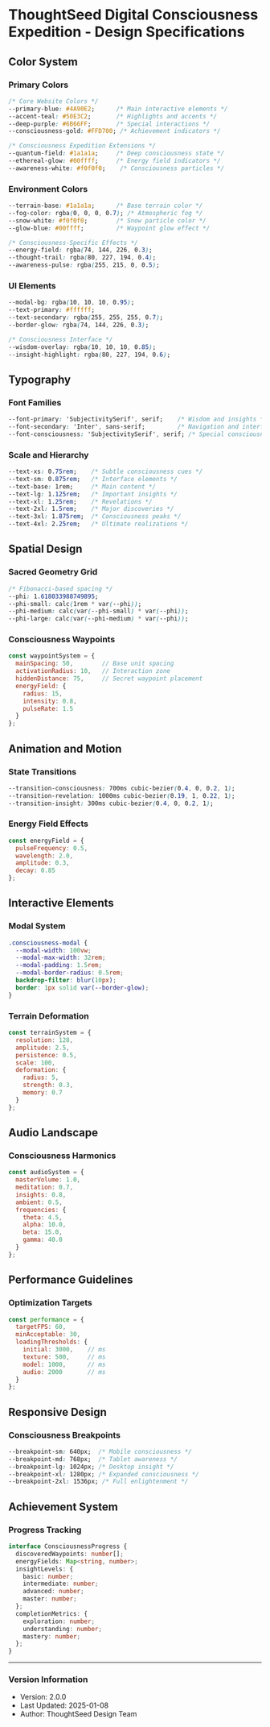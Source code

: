 # ThoughtSeed Digital Consciousness Expedition - Design Specifications

## Color System

### Primary Colors
```css
/* Core Website Colors */
--primary-blue: #4A90E2;      /* Main interactive elements */
--accent-teal: #50E3C2;       /* Highlights and accents */
--deep-purple: #6B66FF;       /* Special interactions */
--consciousness-gold: #FFD700; /* Achievement indicators */

/* Consciousness Expedition Extensions */
--quantum-field: #1a1a1a;     /* Deep consciousness state */
--ethereal-glow: #00ffff;     /* Energy field indicators */
--awareness-white: #f0f0f0;    /* Consciousness particles */
```

### Environment Colors
```css
--terrain-base: #1a1a1a;      /* Base terrain color */
--fog-color: rgba(0, 0, 0, 0.7); /* Atmospheric fog */
--snow-white: #f0f0f0;        /* Snow particle color */
--glow-blue: #00ffff;         /* Waypoint glow effect */

/* Consciousness-Specific Effects */
--energy-field: rgba(74, 144, 226, 0.3);
--thought-trail: rgba(80, 227, 194, 0.4);
--awareness-pulse: rgba(255, 215, 0, 0.5);
```

### UI Elements
```css
--modal-bg: rgba(10, 10, 10, 0.95);
--text-primary: #ffffff;
--text-secondary: rgba(255, 255, 255, 0.7);
--border-glow: rgba(74, 144, 226, 0.3);

/* Consciousness Interface */
--wisdom-overlay: rgba(10, 10, 10, 0.85);
--insight-highlight: rgba(80, 227, 194, 0.6);
```

## Typography

### Font Families
```css
--font-primary: 'SubjectivitySerif', serif;    /* Wisdom and insights */
--font-secondary: 'Inter', sans-serif;         /* Navigation and interface */
--font-consciousness: 'SubjectivitySerif', serif; /* Special consciousness states */
```

### Scale and Hierarchy
```css
--text-xs: 0.75rem;    /* Subtle consciousness cues */
--text-sm: 0.875rem;   /* Interface elements */
--text-base: 1rem;     /* Main content */
--text-lg: 1.125rem;   /* Important insights */
--text-xl: 1.25rem;    /* Revelations */
--text-2xl: 1.5rem;    /* Major discoveries */
--text-3xl: 1.875rem;  /* Consciousness peaks */
--text-4xl: 2.25rem;   /* Ultimate realizations */
```

## Spatial Design

### Sacred Geometry Grid
```css
/* Fibonacci-based spacing */
--phi: 1.618033988749895;
--phi-small: calc(1rem * var(--phi));
--phi-medium: calc(var(--phi-small) * var(--phi));
--phi-large: calc(var(--phi-medium) * var(--phi));
```

### Consciousness Waypoints
```javascript
const waypointSystem = {
  mainSpacing: 50,        // Base unit spacing
  activationRadius: 10,   // Interaction zone
  hiddenDistance: 75,     // Secret waypoint placement
  energyField: {
    radius: 15,
    intensity: 0.8,
    pulseRate: 1.5
  }
};
```

## Animation and Motion

### State Transitions
```css
--transition-consciousness: 700ms cubic-bezier(0.4, 0, 0.2, 1);
--transition-revelation: 1000ms cubic-bezier(0.19, 1, 0.22, 1);
--transition-insight: 300ms cubic-bezier(0.4, 0, 0.2, 1);
```

### Energy Field Effects
```javascript
const energyField = {
  pulseFrequency: 0.5,
  wavelength: 2.0,
  amplitude: 0.3,
  decay: 0.85
};
```

## Interactive Elements

### Modal System
```css
.consciousness-modal {
  --modal-width: 100vw;
  --modal-max-width: 32rem;
  --modal-padding: 1.5rem;
  --modal-border-radius: 0.5rem;
  backdrop-filter: blur(10px);
  border: 1px solid var(--border-glow);
}
```

### Terrain Deformation
```javascript
const terrainSystem = {
  resolution: 128,
  amplitude: 2.5,
  persistence: 0.5,
  scale: 100,
  deformation: {
    radius: 5,
    strength: 0.3,
    memory: 0.7
  }
};
```

## Audio Landscape

### Consciousness Harmonics
```javascript
const audioSystem = {
  masterVolume: 1.0,
  meditation: 0.7,
  insights: 0.8,
  ambient: 0.5,
  frequencies: {
    theta: 4.5,
    alpha: 10.0,
    beta: 15.0,
    gamma: 40.0
  }
};
```

## Performance Guidelines

### Optimization Targets
```javascript
const performance = {
  targetFPS: 60,
  minAcceptable: 30,
  loadingThresholds: {
    initial: 3000,    // ms
    texture: 500,     // ms
    model: 1000,      // ms
    audio: 2000       // ms
  }
};
```

## Responsive Design

### Consciousness Breakpoints
```css
--breakpoint-sm: 640px;  /* Mobile consciousness */
--breakpoint-md: 768px;  /* Tablet awareness */
--breakpoint-lg: 1024px; /* Desktop insight */
--breakpoint-xl: 1280px; /* Expanded consciousness */
--breakpoint-2xl: 1536px; /* Full enlightenment */
```

## Achievement System

### Progress Tracking
```typescript
interface ConsciousnessProgress {
  discoveredWaypoints: number[];
  energyFields: Map<string, number>;
  insightLevels: {
    basic: number;
    intermediate: number;
    advanced: number;
    master: number;
  };
  completionMetrics: {
    exploration: number;
    understanding: number;
    mastery: number;
  };
}
```

---

### Version Information
- Version: 2.0.0
- Last Updated: 2025-01-08
- Author: ThoughtSeed Design Team